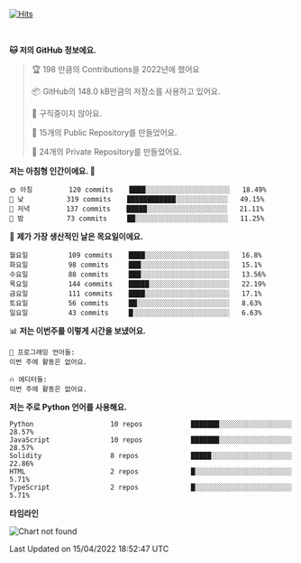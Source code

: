 [![Hits](https://hits.seeyoufarm.com/api/count/incr/badge.svg?url=https%3A%2F%2Fgithub.com%2FSoohan-Park&count_bg=%23000000&title_bg=%23828282&icon=gradle.svg&icon_color=%23FFFFFF&title=Visited&edge_flat=false)](https://hits.seeyoufarm.com)  

<br/>

<!--START_SECTION:waka-->
**🐱 저의 GitHub 정보에요.** 

> 🏆 198 만큼의 Contributions을 2022년에 했어요
 > 
> 📦 GitHub의 148.0 kB만큼의 저장소를 사용하고 있어요. 
 > 
> 🚫 구직중이지 않아요.
 > 
> 📜 15개의 Public Repository를 만들었어요. 
 > 
> 🔑 24개의 Private Repository를 만들었어요.  
 > 
**저는 아침형 인간이에요. 🐤** 

```text
🌞 아침         120 commits    ████░░░░░░░░░░░░░░░░░░░░░   18.49% 
🌆 낮　         319 commits    ████████████░░░░░░░░░░░░░   49.15% 
🌃 저녁         137 commits    █████░░░░░░░░░░░░░░░░░░░░   21.11% 
🌙 밤　         73 commits     ██░░░░░░░░░░░░░░░░░░░░░░░   11.25%

```
📅 **제가 가장 생산적인 날은 목요일이에요.** 

```text
월요일          109 commits    ████░░░░░░░░░░░░░░░░░░░░░   16.8% 
화요일          98 commits     ███░░░░░░░░░░░░░░░░░░░░░░   15.1% 
수요일          88 commits     ███░░░░░░░░░░░░░░░░░░░░░░   13.56% 
목요일          144 commits    █████░░░░░░░░░░░░░░░░░░░░   22.19% 
금요일          111 commits    ████░░░░░░░░░░░░░░░░░░░░░   17.1% 
토요일          56 commits     ██░░░░░░░░░░░░░░░░░░░░░░░   8.63% 
일요일          43 commits     █░░░░░░░░░░░░░░░░░░░░░░░░   6.63%

```


📊 **저는 이번주를 이렇게 시간을 보냈어요.** 

```text
💬 프로그래밍 언어들: 
이번 주에 활동은 없어요.

🔥 에디터들: 
이번 주에 활동은 없어요.

```

**저는 주로 Python 언어를 사용해요.** 

```text
Python                   10 repos            ███████░░░░░░░░░░░░░░░░░░   28.57% 
JavaScript               10 repos            ███████░░░░░░░░░░░░░░░░░░   28.57% 
Solidity                 8 repos             █████░░░░░░░░░░░░░░░░░░░░   22.86% 
HTML                     2 repos             █░░░░░░░░░░░░░░░░░░░░░░░░   5.71% 
TypeScript               2 repos             █░░░░░░░░░░░░░░░░░░░░░░░░   5.71%

```


**타임라인**

![Chart not found](https://raw.githubusercontent.com/Soohan-Park/Soohan-Park/master/charts/bar_graph.png) 


 Last Updated on 15/04/2022 18:52:47 UTC
<!--END_SECTION:waka-->

